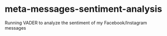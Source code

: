# meta-messages-sentiment-analysis
Running VADER to analyze the sentiment of my Facebook/Instagram messages
